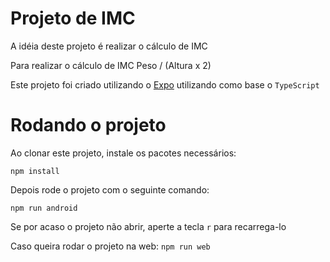# Projeto de IMC
A idéia deste projeto é realizar o cálculo de IMC

Para realizar o cálculo de IMC
Peso / (Altura x 2)

Este projeto foi criado utilizando o [Expo](https://docs.expo.dev/guides/typescript/) utilizando como base o `TypeScript`


# Rodando o projeto
Ao clonar este projeto, instale os pacotes necessários:

`npm install`

Depois rode o projeto com o seguinte comando:

`npm run android`

Se por acaso o projeto não abrir, aperte a tecla `r` para recarrega-lo

Caso queira rodar o projeto na web:
`npm run web`
